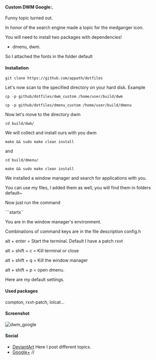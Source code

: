 #### Custom DWM Google:.

Funny topic turned out.

In honor of the search engine made a topic for the medganger icon.

You will need to install two packages with dependencies!

* dmenu, dwm.

So I attached the fonts in the folder default

#### Installation
```git clone https://github.com/appath/dotfiles```

Let's now scan to the specified directory on your hard disk. Example

```cp -p github/dotfiles/dwm_custom /home/user/build/dwm```

```cp -p github/dotfiles/dmenu_custom /home/user/build/dmenu```

Now let's move to the directory dwm

```cd build/dwm/```

We will collect and install ours with you dwm

```make && sudo make clean install```

and

```cd build/dmenu/```

```make && sudo make clean install```

We installed a window manager and search for applications with you.

You can use my files, I added them as well, you will find them in folders default~

Now just run the command

```startx``

You are in the window manager's environment.

Combinations of command keys are in the file description config.h

alt + enter = Start the terminal. Default I have a patch rxvt

alt + shift + c = Kill terminal or close

alt + shift + q = Kill the window manager

alt + shift + p = open dmenu.

Here are my default settings.

#### Used packages

compton, rxvt-patch, lolcat...

#### Screenshot

![dwm_google](https://github.com/appath/dotfiles/blob/master/dwm_google_laptop/dwm_custom.png)

#### Social

* [DeviantArt](http://boris241.deviantart.com/) Here I post different topics.
* [Google+](https://plus.google.com/u/0/106782122945207734872) //
